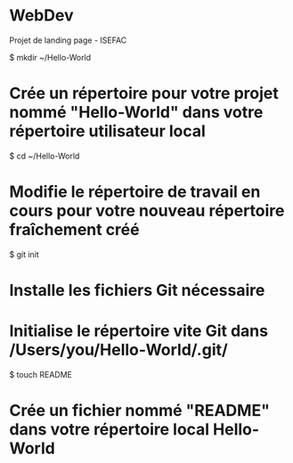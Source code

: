 # WebDev
Projet de landing page - ISEFAC

$ mkdir ~/Hello-World

# Crée un répertoire pour votre projet nommé "Hello-World" dans votre répertoire utilisateur local

$ cd ~/Hello-World
# Modifie le répertoire de travail en cours pour votre nouveau répertoire fraîchement créé

$ git init
# Installe les fichiers Git nécessaire
# Initialise le répertoire vite Git dans /Users/you/Hello-World/.git/

$ touch README
# Crée un fichier nommé "README" dans votre répertoire local Hello-World
